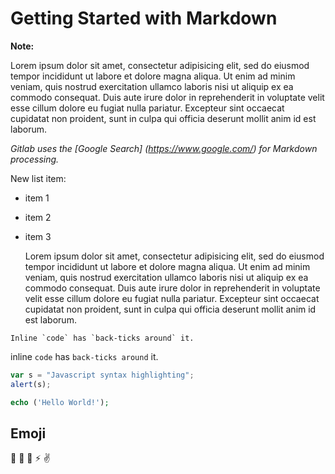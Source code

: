 # Getting Started with Markdown


**Note:**

Lorem ipsum dolor sit amet, consectetur adipisicing elit, sed do eiusmod tempor incididunt ut labore et dolore magna aliqua. Ut enim ad minim veniam, quis nostrud exercitation ullamco laboris nisi ut aliquip ex ea commodo consequat. Duis aute irure dolor in reprehenderit in voluptate velit esse cillum dolore eu fugiat nulla pariatur. Excepteur sint occaecat cupidatat non proident, sunt in culpa qui officia deserunt mollit anim id est laborum.

_Gitlab uses the [Google Search] (https://www.google.com/) for Markdown processing._

New list item:

- item 1
- item 2
- item 3


  Lorem ipsum dolor sit amet, consectetur adipisicing elit, sed do eiusmod tempor incididunt ut labore et dolore magna aliqua. Ut enim ad minim veniam, quis nostrud exercitation ullamco laboris nisi ut aliquip ex ea commodo consequat. Duis aute irure dolor in reprehenderit in voluptate velit esse cillum dolore eu fugiat nulla pariatur. Excepteur sint occaecat cupidatat non proident, sunt in culpa qui officia deserunt mollit anim id est laborum.


```no-highlight
Inline `code` has `back-ticks around` it.
```

inline `code` has `back-ticks around` it.

```javascript
var s = "Javascript syntax highlighting";
alert(s);
```
```php
echo ('Hello World!');
```

## Emoji

:monkey:
:star2:
:speech_balloon:
:zap:
:v:
